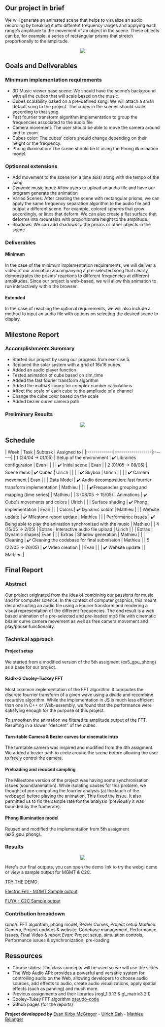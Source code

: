 ## Our project in brief

We will generate an animated scene that helps to visualize an audio recording by breaking it into different frequency ranges and applying each range’s amplitude to the movement of an object in the scene. These objects can be, for example, a series of rectangular prisms that stretch proportionally to the amplitude.

<div align="center">
<img src="https://raw.githubusercontent.com/cicero-mt/cicero-mt.github.io/master/sound_bars_example.png">
</div>

## Goals and Deliverables

### Minimum implementation requirements

* 3D Music viewer base scene: We should have the scene’s background with all the cubes that will scale based on the music.
* Cubes scalability based on a pre-defined song: We will attach a small default song to the project. The cubes in the scenes should scale according to that song.
* Fast fourrier transform algorithm implementation to group the frequencies associated to the audio file
* Camera movement: The user should be able to move the camera around and to zoom.
* Cubes color: The cubes’ colors should change depending on their height or the frequency.
* Phong illumination: The scene should be lit using the Phong illumination model.

### Optionnal extensions

* Add movement to the scene (on a time axis) along with the tempo of the song
* Dynamic music input: Allow users to upload an audio file and have our program generate the animation
* Varied Scenes: After creating the scene with rectangular prisms, we can apply the same frequency separation algorithm to the audio file and output a different scene. For example, colored spheres that grow accordingly, or lines that deform. We can also create a flat surface that deforms into mountains with proportionate height to the amplitude.
* Shadows: We can add shadows to the prisms or other objects in the scene

### Deliverables

#### Minimum

In the case of the minimum implementation requirements, we will deliver a video of our animation accompanying a pre-selected song that clearly demonstrates the prisms’ reactions to different frequencies at different amplitudes. Since our project is web-based, we will allow this animation to run interactively within the browser.

#### Extended

In the case of reaching the optional requirements, we will also include a method to input an audio file with options on selecting the desired scene to display.

## Milestone Report

### Accomplishments Summary

* Started our project by using our progress from exercise 5.
* Replaced the solar system with a grid of 16x16 cubes.
* Added an audio player function
* Tested animation of cube based on sim_time
* Added the fast fourier transform algorithm
* Added the mathJS library for complex number calculations
* Affect the scale of each cube to the amplitude of a channel
* Change the cube color based on the scale
* Added bezier curve camera path.

### Preliminary Results

<div align="center">
<img src="https://raw.githubusercontent.com/cicero-mt/cicero-mt.github.io/master/Milestone_Sound_Bars.png">
</div>

## Schedule

| Week      | Task        | Subtask | Assigned to |
|:-------------|:------------------|:------|
| 1 (24/04 -> 01/05) | Setup of the environment | :heavy_check_mark: Librairies configuration | Evan |
|                    |                          | :heavy_check_mark: Initial scene            | Evan |
| 2 (01/05 -> 08/05) | Scene items  | :heavy_check_mark: Cubes | Ulrich  |
|                    |              | :heavy_check_mark: Skybox | Ulrich |
|                    |              | :heavy_check_mark: Camera movement | Evan |
|                    | Data Model | :heavy_check_mark: Audio decomposition: fast fourrier transform implementation  | Mathieu |
|                    |            | :heavy_check_mark:Frequencies grouping and mapping (time series) | Mathieu |
| 3 (08/05 -> 15/05) | Animations | :heavy_check_mark: Cube's movements and colors | Ulrich |
|                    | Surface shading | :heavy_check_mark: Phong implementation | Evan |
|                    | Colors | :heavy_check_mark: Dynamic colors | Mathieu |
|                    | Website update | :heavy_check_mark: Milestone report update |  Mathieu  |
|                    | Performance issues | :heavy_check_mark: Being able to play the animation synchronized with the music | Mathieu |
| 4 (15/05 -> 2/05) | Extras | Interactive audio file upload  | Ulrich |
|                   | Extras | Dynamic shapes| Evan |
|                   | Extras | Shadow generation | Mathieu |
|                   | Cleaning | :heavy_check_mark: Cleaning the codebase for final submission | Mathieu |
| 5 (22/05 -> 26/05) | :heavy_check_mark: Video creation |  |  Evan  |
|                    | :heavy_check_mark: Website update |  |  Mathieu  |

## Final Report

### Abstract

Our project originated from the idea of combining our passions for music and for computer science. In the context of computer graphics, this meant deconstructing an audio file using a Fourier transform and rendering a visual representation of the different frequencies. The end result is a web based animation of a pre-selected and pre-loaded mp3 file with cinematic bézier curve camera movement as well as free camera movement and play/pause functionality.

### Technical approach

#### Project setup

We started from a modified version of the 5th assigment (ex5_gpu_phong) as a base for our project.

#### Radix-2 Cooley-Tuckey FFT

Most common implementation of the FFT algorithm. It computes the discrete fourrier transform of a given wave using a divide and recombine recursive algorithm. While the implementation in JS is much less efficient than one in C++ or Web-assembly, we found that the performance were satisfying enough for the purpose of this project.

To smoothen the animation we filtered te amplitude output of the FFT. Resulting in a slower "descent" of the cubes.

#### Turn-table Camera & Bezier curves for cinematic intro

The turntable camera was inspired and modified from the 4th assigment. We added a bezier path to circle around the scene before allowing the user to freely control the camera.

#### Preloading and reduced sampling

The Milestone version of the project was having some synchronisation issues (sound/animation). While isolating causes for this problem, we thought of pre-computing the fourrier analysis (at the lauch of the webpage) before playing the animation. This fixed the issue. It also permitted us to fix the sample rate for the analysis (previously it was bounded by the framerate).

#### Phong Illumination model

Reused and modified the implementation from 5th assigment (ex5_gpu_phong).

### Results

<div align="center">
<img src="https://github.com/cicero-mt/cicero-mt.github.io/blob/master/fuya_example.png?raw=true">
</div>

Here's our final outputs, you can open the demo link to try the webgl demo or view a sample output for MGMT & C2C.

[TRY THE DEMO](./project/index.html) 

[Electric Fell - MGMT Sample output ](https://drive.google.com/file/d/16hluQRvjTgDgwF3kLmah_8dkZ-hZflh5/view?usp=sharing)

[FUYA - C2C Sample output](https://drive.google.com/file/d/1eszZ2RFqh5PNWKCELrlLzK64dJy9K2FS/view)
### Contribution breakdown

*Ulrich*: FFT algorithm, phong model, Bezier Curves, Project setup
*Mathieu*: Camera, Project updates & website, Codebase management, Performance issues, Final Video & report
*Evan*: Project setup, simulation controls, Performance issues & synchronization, pre-loading

## Ressources

* Course slides: The class concepts will be used so we will use the slides
* The Web Audio API: provides a powerful and versatile system for controlling audio on the Web, allowing developers to choose audio sources, add effects to audio, create audio visualizations, apply spatial effects (such as panning) and much more.
* Previous assignments and their libraries (regl_1.3.13 & gl_matrix3.2.1)
* Cooley–Tukey FFT algorithm [pseudo-code](https://en.wikipedia.org/wiki/Cooley%E2%80%93Tukey_FFT_algorithm)
* Github pages (for the reports)

**Project developped by**
[Evan Kirby McGregor](https://github.com/EKM224) -
[Ulrich Dah](https://github.com/ulrichdah) -
[Mathieu Bélanger](https://github.com/cicero-mt)

